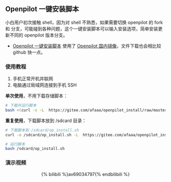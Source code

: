 ## Openpilot 一键安装脚本

小白用户初次接触 shell，因为对 shell 不熟悉，如果需要切换 openpilot 的 fork 和 分支，可能碰到各种问题，这个一键安装脚本可以输入安装选项，简单安装更新不同的 openpilot 版本分支。

* [Openpilot 一键安装脚本](https://github.com/Rming/openpilot_install) 使用了 [Openpilot 国内镜像](/mirror.md)，文件下载也会相比较 github 快一点。


### 使用教程

1. 手机正常开机并联网
2. 电脑通过局域网连接到手机 SSH

**单次使用**，不用下载存储脚本：
```bash
# 下载并运行脚本
bash <(curl -s -L  https://gitee.com/afaaa/openpilot_install/raw/master/op_install.sh) 
```


**重复使用**，下载脚本放到 /sdcard 目录：
```bash
# 下载脚本到 /sdcard/op_install.sh
curl -o /sdcard/op_install.sh -L  https://gitee.com/afaaa/openpilot_install/raw/master/op_install.sh

# 运行脚本
bash /sdcard/op_install.sh
```

### 演示视频

<center>
{% bilibili %}av69034797{% endbilibili %}
</center>
